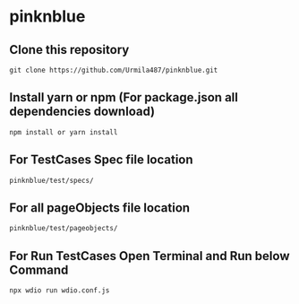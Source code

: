 # pinknblue 

## Clone this repository
```
git clone https://github.com/Urmila487/pinknblue.git
```

## Install yarn or npm (For package.json all dependencies download)
```
npm install or yarn install 
```

## For TestCases Spec file location
```
pinknblue/test/specs/
```

## For all pageObjects file location
```
pinknblue/test/pageobjects/
```
## For Run TestCases Open Terminal and Run below Command
```
npx wdio run wdio.conf.js
```
